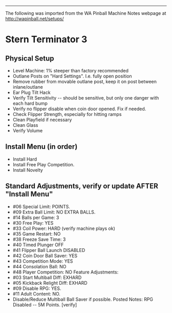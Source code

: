 ***
The following was imported from the WA Pinball Machine Notes webpage at http://wapinball.net/setups/
# Stern Terminator 3
## Physical Setup
-   Level Machine: 1% steeper than factory recommended
-   Outlane Posts on "Hard Settings". I.e. fully open position
-   Remove rubber from movable outlane post, keep it on post between inlane/outlane
-   Ear Plug Tilt Hack
-   Verify Tilt Sensitivity -- should be sensitive, but only one danger with each hard bump
-   Verify no flipper disable when coin door opened. Fix if needed.
-   Check Flipper Strength, especially for hitting ramps
-   Clean Playfield if necessary
-   Clean Glass
-   Verify Volume
## Install Menu (in order)
-   Install Hard
-   Install Free Play Competition.
-   Install Novelty
## Standard Adjustments, verify or update AFTER "Install Menu"
-   #06 Special Limit: POINTS.
-   #09 Extra Ball Limit: NO EXTRA BALLS.
-   #14 Balls per Game: 3
-   #30 Free Play: YES
-   #33 Coil Power: HARD (verify machine plays ok)
-   #35 Game Restart: NO
-   #38 Freeze Save Time: 3
-   #40 Timed Plunger OFF
-   #41 Flipper Ball Launch DISABLED
-   #42 Coin Door Ball Saver: YES
-   #43 Competition Mode: YES
-   #44 Consolation Ball: NO
-   #48 Player Competition: NO
Feature Adjustments:
-   #03 Start Multiball Diff: EXHARD
-   #05 Kickback Relight Diff: EXHARD
-   #09 Disable RPG: YES.
-   #11 Adult Content: NO.
-   Disable/Reduce Multiball Ball Saver if possible.
Posted Notes:
RPG Disabled -- 5M Points. \[verify\]
